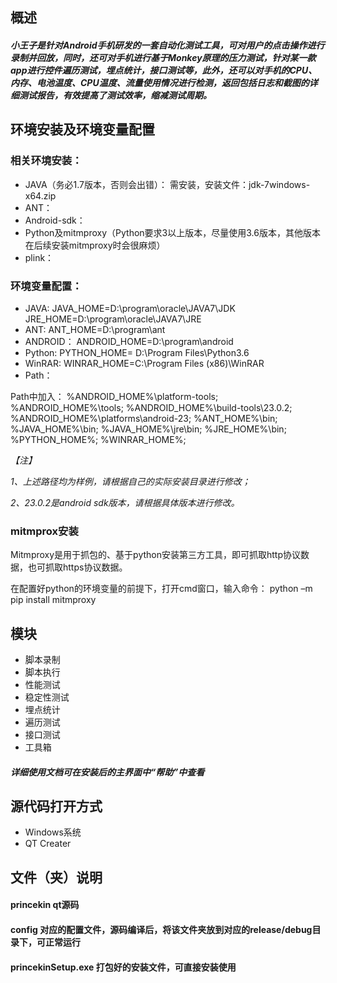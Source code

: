 ## 概述
##### 小王子是针对Android手机研发的一套自动化测试工具，可对用户的点击操作进行录制并回放，同时，还可对手机进行基于Monkey原理的压力测试，针对某一款app进行控件遍历测试，埋点统计，接口测试等，此外，还可以对手机的CPU、内存、电池温度、CPU温度、流量使用情况进行检测，返回包括日志和截图的详细测试报告，有效提高了测试效率，缩减测试周期。

## 环境安装及环境变量配置
### 相关环境安装： 
- JAVA（务必1.7版本，否则会出错）：
需安装，安装文件：jdk-7windows-x64.zip
- ANT：
- Android-sdk：
- Python及mitmproxy（Python要求3以上版本，尽量使用3.6版本，其他版本在后续安装mitmproxy时会很麻烦）
- plink：

### 环境变量配置：
- JAVA:
JAVA_HOME=D:\program\oracle\JAVA7\JDK
JRE_HOME=D:\program\oracle\JAVA7\JRE
- ANT:
ANT_HOME=D:\program\ant
- ANDROID：
ANDROID_HOME=D:\program\android
- Python: 
PYTHON_HOME= D:\Program Files\Python3.6
- WinRAR:
WINRAR_HOME=C:\Program Files (x86)\WinRAR
- Path：

Path中加入：
%ANDROID_HOME%\platform-tools;
%ANDROID_HOME%\tools;
%ANDROID_HOME%\build-tools\23.0.2;
%ANDROID_HOME%\platforms\android-23;
%ANT_HOME%\bin;
%JAVA_HOME%\bin;
%JAVA_HOME%\jre\bin;
%JRE_HOME%\bin;
%PYTHON_HOME%;
%WINRAR_HOME%;

*【注】*

*1、上述路径均为样例，请根据自己的实际安装目录进行修改；*

*2、23.0.2是android sdk版本，请根据具体版本进行修改。*
### mitmprox安装

Mitmproxy是用于抓包的、基于python安装第三方工具，即可抓取http协议数据，也可抓取https协议数据。

在配置好python的环境变量的前提下，打开cmd窗口，输入命令：
python –m pip install mitmproxy

## 模块
- 脚本录制
- 脚本执行
- 性能测试
- 稳定性测试
- 埋点统计
- 遍历测试
- 接口测试
- 工具箱

#### *详细使用文档可在安装后的主界面中“帮助”中查看*

## 源代码打开方式
- Windows系统
- QT Creater

## 文件（夹）说明
#### princekin qt源码
#### config 对应的配置文件，源码编译后，将该文件夹放到对应的release/debug目录下，可正常运行
#### princekinSetup.exe 打包好的安装文件，可直接安装使用

